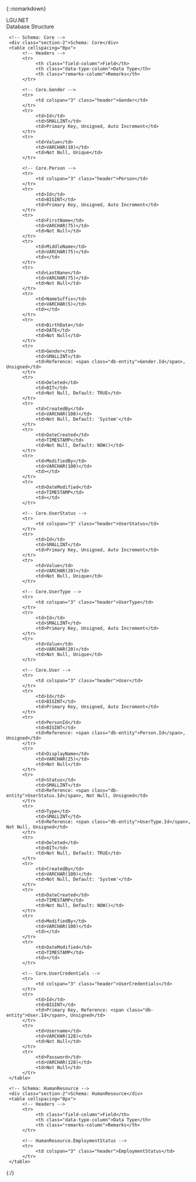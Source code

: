 {::nomarkdown}

<!DOCTYPE html>
<html lang="en">
<head>
     <meta charset="UTF-8">
     <meta name="viewport" content="width=device-width, initial-scale=1.0">
     <meta http-equiv="X-UA-Compatible" content="ie=edge">
     <title>LGU.NET</title>
     <link rel="stylesheet" href="css/index.css" />
</head>
<body>
     <div class="title">LGU.NET</div>
     <div class="section-1">Database Structure</div>

     <!-- Schema: Core -->
     <div class="section-2">Schema: Core</div>
     <table cellspacing="0px">
          <!-- Headers -->
          <tr>
               <th class="field-column">Field</th>
               <th class="data-type-column">Data Type</th>
               <th class="remarks-column">Remarks</th>
          </tr>

          <!-- Core.Gender -->
          <tr>
               <td colspan="3" class="header">Gender</td>
          </tr>
          <tr>
               <td>Id</td>
               <td>SMALLINT</td>
               <td>Primary Key, Unsigned, Auto Increment</td>
          </tr>
          <tr>
               <td>Value</td>
               <td>VARCHAR(10)</td>
               <td>Not Null, Unique</td>
          </tr>

          <!-- Core.Person -->
          <tr>
               <td colspan="3" class="header">Person</td>
          </tr>
          <tr>
               <td>Id</td>
               <td>BIGINT</td>
               <td>Primary Key, Unsigned, Auto Increment</td>
          </tr>
          <tr>
               <td>FirstName</td>
               <td>VARCHAR(75)</td>
               <td>Not Null</td>
          </tr>
          <tr>
               <td>MiddleName</td>
               <td>VARCHAR(75)</td>
               <td></td>
          </tr>
          <tr>
               <td>LastNane</td>
               <td>VARCHAR(75)</td>
               <td>Not Null</td>
          </tr>
          <tr>
               <td>NameSuffix</td>
               <td>VARCHAR(5)</td>
               <td></td>
          </tr>
          <tr>
               <td>BirthDate</td>
               <td>DATE</td>
               <td>Not Null</td>
          </tr>
          <tr>
               <td>Gender</td>
               <td>SMALLINT</td>
               <td>Reference: <span class="db-entity">Gender.Id</span>, Unsigned</td>
          </tr>
          <tr>
               <td>Deleted</td>
               <td>BIT</td>
               <td>Not Null, Default: TRUE</td>
          </tr>
          <tr>
               <td>CreatedBy</td>
               <td>VARCHAR(100)</td>
               <td>Not Null, Default: 'System'</td>
          </tr>
          <tr>
               <td>DateCreated</td>
               <td>TIMESTAMP</td>
               <td>Not Null, Default: NOW()</td>
          </tr>
          <tr>
               <td>ModifiedBy</td>
               <td>VARCHAR(100)</td>
               <td></td>
          </tr>
          <tr>
               <td>DateModified</td>
               <td>TIMESTAMP</td>
               <td></td>
          </tr>

          <!-- Core.UserStatus -->
          <tr>
               <td colspan="3" class="header">UserStatus</td>
          </tr>
          <tr>
               <td>Id</td>
               <td>SMALLINT</td>
               <td>Primary Key, Unsigned, Auto Increment</td>
          </tr>
          <tr>
               <td>Value</td>
               <td>VARCHAR(20)</td>
               <td>Not Null, Unique</td>
          </tr>

          <!-- Core.UserType -->
          <tr>
               <td colspan="3" class="header">UserType</td>
          </tr>
          <tr>
               <td>Id</td>
               <td>SMALLINT</td>
               <td>Primary Key, Unsigned, Auto Increment</td>
          </tr>
          <tr>
               <td>Value</td>
               <td>VARCHAR(20)</td>
               <td>Not Null, Unique</td>
          </tr>

          <!-- Core.User -->
          <tr>
               <td colspan="3" class="header">User</td>
          </tr>
          <tr>
               <td>Id</td>
               <td>BIGINT</td>
               <td>Primary Key, Unsigned, Auto Increment</td>
          </tr>
          <tr>
               <td>PersonId</td>
               <td>BIGINT</td>
               <td>Reference: <span class="db-entity">Person.Id</span>, Unsigned</td>
          </tr>
          <tr>
               <td>DisplayName</td>
               <td>VARCHAR(25)</td>
               <td>Not Null</td>
          </tr>
          <tr>
               <td>Status</td>
               <td>SMALLINT</td>
               <td>Reference: <span class="db-entity">UserStatus.Id</span>, Not Null, Unsigned</td>
          </tr>
          <tr>
               <td>Type</td>
               <td>SMALLINT</td>
               <td>Reference: <span class="db-entity">UserType.Id</span>, Not Null, Unsigned</td>
          </tr>
          <tr>
               <td>Deleted</td>
               <td>BIT</td>
               <td>Not Null, Default: TRUE</td>
          </tr>
          <tr>
               <td>CreatedBy</td>
               <td>VARCHAR(100)</td>
               <td>Not Null, Default: 'System'</td>
          </tr>
          <tr>
               <td>DateCreated</td>
               <td>TIMESTAMP</td>
               <td>Not Null, Default: NOW()</td>
          </tr>
          <tr>
               <td>ModifiedBy</td>
               <td>VARCHAR(100)</td>
               <td></td>
          </tr>
          <tr>
               <td>DateModified</td>
               <td>TIMESTAMP</td>
               <td></td>
          </tr>

          <!-- Core.UserCredentials -->
          <tr>
               <td colspan="3" class="header">UserCredentials</td>
          </tr>
          <tr>
               <td>Id</td>
               <td>BIGINT</td>
               <td>Primary Key, Reference: <span class="db-entity">User.Id</span>, Unsigned</td>
          </tr>
          <tr>
               <td>Username</td>
               <td>VARCHAR(128)</td>
               <td>Not Null</td>
          </tr>
          <tr>
               <td>Password</td>
               <td>VARCHAR(128)</td>
               <td>Not Null</td>
          </tr>
     </table>

     <!-- Schema: HumanResource -->
     <div class="section-2">Schema: HumanResource</div>
     <table cellspacing="0px">
          <!-- Headers -->
          <tr>
               <th class="field-column">Field</th>
               <th class="data-type-column">Data Type</th>
               <th class="remarks-column">Remarks</th>
          </tr>

          <!-- HumanResource.EmploymentStatus -->
          <tr>
               <td colspan="3" class="header">EmploymentStatus</td>
          </tr>
     </table>
</body>
</html>

{:/}
